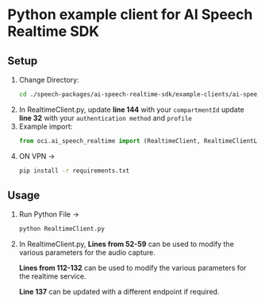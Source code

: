 # Python example client for AI Speech Realtime SDK

## Setup

1. Change Directory:
   ```bash
   cd ./speech-packages/ai-speech-realtime-sdk/example-clients/ai-speech-realtime-client-python
   ```
2. In RealtimeClient.py,
   update **line 144** with your `compartmentId`
   update **line 32** with your `authentication method` and `profile`
3. Example import:
   ```python
   from oci.ai_speech_realtime import (RealtimeClient, RealtimeClientListener, RealtimeParameters)
   ```
4. ON VPN →
   ```bash
   pip install -r requirements.txt
   ```

## Usage

1. Run Python File →
   ```bash
   python RealtimeClient.py
   ```
2. In RealtimeClient.py,
   **Lines from 52-59** can be used to modify the various parameters for the audio capture.

   **Lines from 112-132** can be used to modify the various parameters for the realtime service.

   **Line 137** can be updated with a different endpoint if required.
